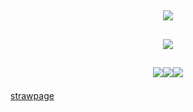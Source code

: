 
## <p align="center">![](https://komarev.com/ghpvc/?username=trulylain&label=𓃠+&color=735356)

## <p align="center">![](https://64.media.tumblr.com/7fa369ce9fc0a94795edb4e0fed2bc02/4bf4fa43d23d485b-63/s400x600/cc68118177e969ff7995d4e2f49f213977013325.pnj)
## <p align="center">![](https://64.media.tumblr.com/455015848fa212e6719bf136b406318b/4bf4fa43d23d485b-c5/s250x400/793eed7b3a372698e556d5d0a849ba87491518dc.pnj)![](https://64.media.tumblr.com/d491af883126bc7e7a2d64f7158ef836/4bf4fa43d23d485b-fb/s250x400/ea8acf2eab77712680b98863b32c5f4ac62495d5.pnj)![](https://64.media.tumblr.com/2f88113c05bacfa8272b8820542cb212/4bf4fa43d23d485b-eb/s250x400/2f9427cf4bd9b2a1a2e856731d67dd1f93404391.pnj)

[strawpage](https://lainfr.straw.page/)
